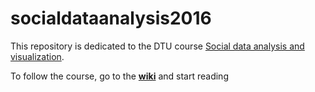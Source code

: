 # socialdataanalysis2016
This repository is dedicated to the DTU course [Social data analysis and visualization](http://www.kurser.dtu.dk/2013-2014/02806.aspx?menulanguage=en-GB). 

To follow the course, go to the [**wiki**](https://github.com/suneman/socialdataanalysis2016/wiki) and start reading
